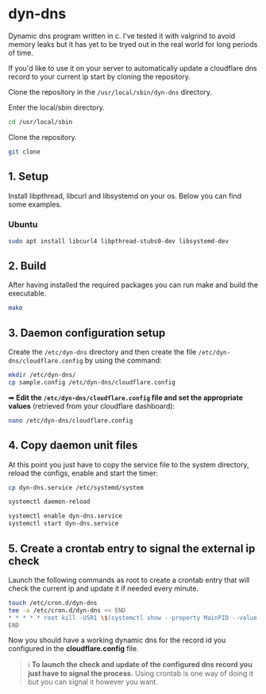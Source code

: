 # dyn-dns

Dynamic dns program written in c. I've tested it with valgrind to avoid memory leaks but it has yet to be tryed out in the real world for long periods of time.

If you'd like to use it on your server to automatically update a cloudflare dns record to your current ip start by cloning the repository.

Clone the repository in the `/usr/local/sbin/dyn-dns` directory.

Enter the local/sbin directory.
```sh
cd /usr/local/sbin
```

Clone the repository.
```sh
git clone
```

## 1. Setup

Install libpthread, libcurl and libsystemd on your os. Below you can find some examples.

### Ubuntu

```sh
sudo apt install libcurl4 libpthread-stubs0-dev libsystemd-dev
```

## 2. Build

After having installed the required packages you can run make and build the executable.

```sh
make
```

## 3. Daemon configuration setup

Create the `/etc/dyn-dns` directory and then create the file `/etc/dyn-dns/cloudflare.config` by using the command:

```sh
mkdir /etc/dyn-dns/
cp sample.config /etc/dyn-dns/cloudflare.config
```

➡ **Edit the `/etc/dyn-dns/cloudflare.config` file and set the appropriate values** (retrieved from your cloudflare dashboard):

```sh
nano /etc/dyn-dns/cloudflare.config
```

## 4. Copy daemon unit files

At this point you just have to copy the service file to the system directory, reload the configs, enable and start the timer:

```sh
cp dyn-dns.service /etc/systemd/system

systemctl daemon-reload

systemctl enable dyn-dns.service
systemctl start dyn-dns.service
```

## 5. Create a crontab entry to signal the external ip check

Launch the following commands as root to create a crontab entry that will check the current ip and update it if needed every minute.

```sh
touch /etc/cron.d/dyn-dns
tee -a /etc/cron.d/dyn-dns << END
* * * * * root kill -USR1 \$(systemctl show --property MainPID --value dyn-dns.service)
END
```

Now you should have a working dynamic dns for the record id you configured in the **cloudflare.config** file.

> :information_source: **To launch the check and update of the configured dns record you just have to signal the process.**
> Using crontab is one way of doing it but you can signal it however you want.
